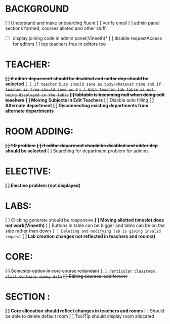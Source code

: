 # BACKGROUND
[ ] Understand and make onboarding fluent
[ ] Verify email
[ ] admin panel sections formed, courses alloted and other stuff.
*[ ] display joining code in admin panel(Vineeth)*
[ ] disable requestAccess for editors
[ ] top teachers free in editors too

# TEACHER:
~~**[ ] if editor deparment should be disabled and editor dep should be selected**~~
~~`[ ] if teacher busy should save as busy/whatever name and if teacher is free should save as 0`~~
~~`[ ] Edit teacher lab table is not being displayed in the table`~~
~~**[ ] labtable is becoming null when doing edit teachers**~~
**[ ] Moving Subjects in Edit Teachers**
[ ] Disable auto filling
**[ ] Alternate department**
**[ ] Disconnecting existing departments from alternate departments**

# ROOM ADDING:
~~**[ ] 1 0 problem**~~
~~**[ ] if editor deparment should be disabled and editor dep should be selected**~~
[ ] Searching for department problem for admins 

# ELECTIVE:
**[ ] Elective problem (not displayed)**

# LABS:
[ ] Clicking generate should be responsive
**[ ] Moving allotted timeslot does not work(Vineeth)**
[ ] Buttons in table can be bigger and table can be on the side rather than down
`[ ] Deleting and modifying lab is giving invalid request`
**[ ] Lab creation changes not reflected in teachers and rooms()**

# CORE:
~~[ ] Semester option in core course redundant~~
~~`[ ] Particular classroom still contains dummy data`~~
~~[ ] Editing courses load forever~~

# SECTION :
**[ ] Core allocation should reflect changes in teachers and rooms**
[ ] Should be able to delete default room
[ ] ToolTip should display room allocated